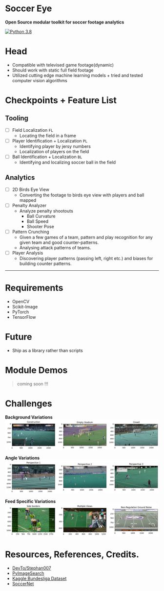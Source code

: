 # Soccer Eye 

__Open Source modular toolkit for soccer footage analytics__

[![Python 3.8](https://img.shields.io/badge/python-3.8-blue.svg)](https://www.python.org/downloads/release/python-380/)

# Head
- Compatible with televised game footage(dynamic)
- Should work with static full field footage 
- Utilized cutting edge machine learning models + tried and tested computer vision algorithms 


# Checkpoints + Feature List 
## Tooling 
- [ ] Field Localization `FL`
    - Locating the field in a frame 
- [ ] Player Identification + Localization `PL`
    - Identifying player by jersy numbers 
    - Localization of players on the field 
- [ ] Ball Identification + Localization `BL`
    - Identifying and localizing soccer ball in the field 

## Analytics 
- [ ] 2D Birds Eye View 
    - Converting the footage to birds eye view with players and ball mapped 
- [ ] Penalty Analyzer 
    - Analyze penalty shootouts 
        - Ball Curvature 
        - Ball Speed 
        - Shooter Pose 
- [ ] Pattern Crunching 
    - Given a few games of a team, pattern and play recognition for any given team and good counter-patterns. 
    - Analysing attack patterns of teams. 
- [ ] Player Analysis 
    - Discovering player patterns (passing left, right etc.) and biases for building counter patterns. 



--------------------

# Requirements 
- OpenCV 
- Scikit-Image 
- PyTorch 
- TensorFlow


# Future 
- Ship as a library rather than scripts 


# Module Demos 
> coming soon !!!

# Challenges 
__Background Variations__<br/>
![background_variation](./assets/background_variation.png)

__Angle Variations__<br/>
![angle_variation](./assets/angle_variation.png)

__Feed Specific Variations__<br/>
![feed_variation](./assets/feed_variation.png)



# Resources, References, Credits. 
- [DevTo/Stephan007](https://dev.to/stephan007/open-source-sports-video-analysis-using-maching-learning-2ag4)
- [PyImageSearch](https://pyimagesearch.com/blog/)
- [Kaggle Bundesliga Dataset](https://www.kaggle.com/competitions/dfl-bundesliga-data-shootout)
- [SoccerNet](https://www.soccer-net.org)
